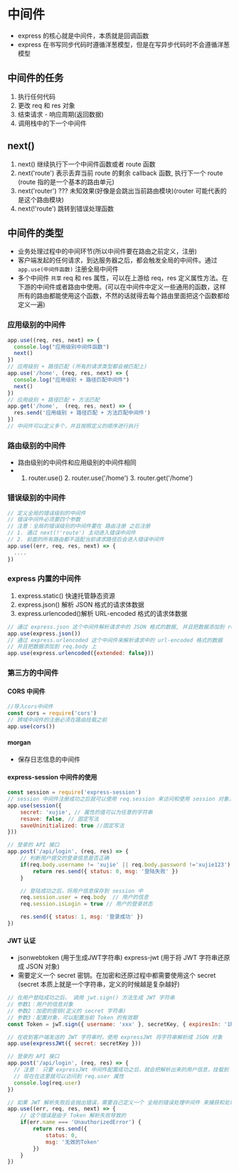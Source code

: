 # 中间件

* express 的核心就是中间件，本质就是回调函数
* express 在书写同步代码时遵循洋葱模型，但是在写异步代码时不会遵循洋葱模型

## 中间件的任务

1. 执行任何代码
2. 更改 req 和 res 对象
3. 结束请求 - 响应周期(返回数据)
4. 调用栈中的下一个中间件

## next()

1. next()  继续执行下一个中间件函数或者 route 函数
2. next('route')  表示丢弃当前 route 的剩余 callback 函数, 执行下一个 route (route 指的是一个基本的路由单元)
3. next('router') ??? 未知效果(好像是会跳出当前路由模块)(router 可能代表的是这个路由模块)
4. next(!'route') 跳转到错误处理函数

## 中间件的类型

* 业务处理过程中的中间环节(所以中间件要在路由之前定义，注册)
* 客户端发起的任何请求，到达服务器之后，都会触发全局的中间件。通过 `app.use(中间件函数)` 注册全局中间件
* 多个中间件 `共享` req 和 res 属性，可以在上游给 req，res 定义属性方法。在下游的中间件或者路由中使用。(可以在中间件中定义一些通用的函数，这样所有的路由都能使用这个函数，不然的话就得去每个路由里面把这个函数都给定义一遍)
  
### 应用级别的中间件

```js
app.use((req, res, next) => {
  console.log("应用级别中间件函数")
  next()
})
// 应用级别 + 路径匹配 (所有的请求类型都会被匹配上)
app.use('/home', (req, res, next) => {
  console.log("应用级别 + 路径匹配中间件")
  next()
})
// 应用级别 + 路径匹配 + 方法匹配
app.get('/home',  (req, res, next) => {
  res.send('应用级别 + 路径匹配 + 方法匹配中间件')
})
// 中间件可以定义多个，并且按照定义的顺序进行执行
```

### 路由级别的中间件

* 路由级别的中间件和应用级别的中间件相同
* 1. router.use() 2. router.use('/home') 3. router.get('/home')

### 错误级别的中间件

```js
// 定义全局的错误级别的中间件
// 错误中间件必须要四个参数
// 注意：全局的错误级别的中间件要在 路由注册 之后注册
// 1. 通过 next(!'route') 主动进入错误中间件
// 2. 前面的所有路由都不适配当前请求路径后会进入错误中间件
app.use((err, req, res, next) => {
  ....
})

```

### express 内置的中间件

1. express.static() 快速托管静态资源
2. express.json() 解析 JSON 格式的请求体数据
3. express.urlencoded()解析 URL-encoded 格式的请求体数据

```js
// 通过 express.json 这个中间件解析请求中的 JSON 格式的数据, 并且把数据添加到 req.body 上
app.use(express.json())
// 通过 express.urlencoded 这个中间件来解析请求中的 url-encoded 格式的数据
// 并且把数据添加到 req.body 上
app.use(express.urlencoded({extended: false}))
```

### 第三方的中间件

#### CORS 中间件

```js
//导入cors中间件
const cors = require('cors')
// 跨域中间件的注册必须在路由挂载之前
app.use(cors())
```

#### morgan

* 保存日志信息的中间件

#### express-session 中间件的使用

```js
const session = require('express-session')
// session 中间件注册成功之后就可以使用 req.session 来访问和使用 session 对象，从而存储用户的关键信息
app.use(session({
    secret: 'xujie', // 属性的值可以为任意的字符串
    resave: false, // 固定写法
    saveUninitialized: true //固定写法
}))

// 登录的 API 接口
app.post('/api/login', (req, res) => {
    // 判断用户提交的登录信息是否正确
    if(req.body.username != 'xujie' || req.body.password !='xujie123') {
        return res.send({ status: 0, msg: '登陆失败' })
    }

    // 登陆成功之后，将用户信息保存到 session 中
    req.session.user = req.body  // 用户的信息
    req.session.isLogin = true // 用户的登录状态

    res.send({ status: 1, msg: '登录成功' })
})
```

#### JWT 认证

* jsonwebtoken (用于生成JWT字符串)  express-jwt (用于将 JWT 字符串还原成 JSON 对象)
* 需要定义一个 secret 密钥。在加密和还原过程中都需要使用这个 secret (secret 本质上就是一个字符串，定义的时候越是复杂越好)

```js
// 在用户登陆成功之后， 调用 jwt.sign() 方法生成 JWT 字符串
// 参数1：用户的信息对象
// 参数2：加密的密钥(定义的 secret 字符串)
// 参数3：配置对象，可以配置当前 Token 的有效期
const Token = jwT.sign({ username: 'xxx' }, secretKey, { expiresIn: '1h' })

// 在收到客户端发送的 JWT 字符串时，使用 expressJWt 将字符串解析成 JSON 对象
app.use(expressJWt({ secret: secretKey }))

// 登录的 API 接口
app.post('/api/login', (req, res) => {
  // 注意： 只要 expressJWt 中间件配置成功之后，就会把解析出来的用户信息，挂载到 req.user 属性上
  // 现在在这里就可以访问到 req.user 属性
  console.log(req.user)
})

// 如果 JWT 解析失败后会抛出错误，需要自己定义一个 全局的错误处理中间件 来捕获和处理错误
app.use((err, req, res, next) => {
    // 这个错误是由于 Token 解析失败导致的
    if(err.name === 'UnauthorizedError') {
        return res.send({
            status: 0,
            msg: '无效的Token'
        })
    }
})
```
